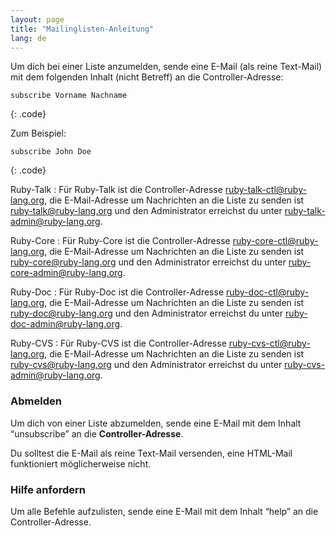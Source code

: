 ```yaml
---
layout: page
title: "Mailinglisten-Anleitung"
lang: de
---
```


Um dich bei einer Liste anzumelden, sende eine E-Mail (als reine Text-Mail)
mit dem folgenden Inhalt (nicht Betreff) an die Controller-Adresse:

    subscribe Vorname Nachname
{: .code}

Zum Beispiel:

    subscribe John Doe
{: .code}

Ruby-Talk
: Für Ruby-Talk ist die Controller-Adresse
  [ruby-talk-ctl@ruby-lang.org](mailto:ruby-talk-ctl@ruby-lang.org), die
  E-Mail-Adresse um Nachrichten an die Liste zu senden ist
  [ruby-talk@ruby-lang.org](mailto:ruby-talk@ruby-lang.org) und den
  Administrator erreichst du unter
  [ruby-talk-admin@ruby-lang.org](mailto:ruby-talk-admin@ruby-lang.org).

Ruby-Core
: Für Ruby-Core ist die Controller-Adresse
  [ruby-core-ctl@ruby-lang.org](mailto:ruby-core-ctl@ruby-lang.org), die
  E-Mail-Adresse um Nachrichten an die Liste zu senden ist
  [ruby-core@ruby-lang.org](mailto:ruby-core@ruby-lang.org) und den
  Administrator erreichst du unter
  [ruby-core-admin@ruby-lang.org](mailto:ruby-core-admin@ruby-lang.org).

Ruby-Doc
: Für Ruby-Doc ist die Controller-Adresse
  [ruby-doc-ctl@ruby-lang.org](mailto:ruby-doc-ctl@ruby-lang.org), die
  E-Mail-Adresse um Nachrichten an die Liste zu senden ist
  [ruby-doc@ruby-lang.org](mailto:ruby-doc@ruby-lang.org) und den
  Administrator erreichst du unter
  [ruby-doc-admin@ruby-lang.org](mailto:ruby-doc-admin@ruby-lang.org).

Ruby-CVS
: Für Ruby-CVS ist die Controller-Adresse
  [ruby-cvs-ctl@ruby-lang.org](mailto:ruby-cvs-ctl@ruby-lang.org), die
  E-Mail-Adresse um Nachrichten an die Liste zu senden ist
  [ruby-cvs@ruby-lang.org](mailto:ruby-cvs@ruby-lang.org) und den
  Administrator erreichst du unter
  [ruby-cvs-admin@ruby-lang.org](mailto:ruby-cvs-admin@ruby-lang.org).

### Abmelden

Um dich von einer Liste abzumelden, sende eine E-Mail mit
dem Inhalt “unsubscribe” an die **Controller-Adresse**.

Du solltest die E-Mail als reine Text-Mail versenden, eine HTML-Mail
funktioniert möglicherweise nicht.

### Hilfe anfordern

Um alle Befehle aufzulisten, sende eine E-Mail mit dem Inhalt “help”
an die Controller-Adresse.

